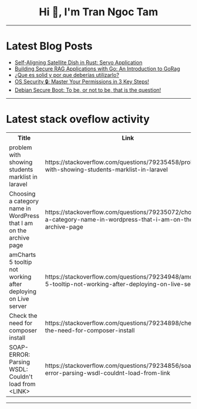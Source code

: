 <h1 align="center">Hi 👋, I'm Tran Ngoc Tam</h1>

---

# Latest Blog Posts 
<!-- BLOG-POST-LIST:START -->
- [Self-Aligning Satellite Dish in Rust: Servo Application](https://dev.to/ian_ndeda/self-aligning-satellite-dish-in-rust-servo-application-3kdl)
- [Building Secure RAG Applications with Go: An Introduction to GoRag](https://dev.to/lukehinds/building-secure-rag-applications-with-go-an-introduction-to-gorag-5509)
- [¿Que es solid y por que deberías utilizarlo?](https://dev.to/beresiartejuan/que-es-solid-y-por-que-deberias-utilizarlo-55id)
- [OS Security 🔒: Master Your Permissions in 3 Key Steps!](https://dev.to/enzo_dechaene/os-security-master-your-permissions-in-3-key-steps-4dno)
- [Debian Secure Boot: To be, or not to be, that is the question!](https://dev.to/dev-charodeyka/debian-secure-boot-to-be-or-not-to-be-that-is-the-question-1o82)
<!-- BLOG-POST-LIST:END -->

---

# Latest stack oveflow activity
<table>
  <tr><th>Title</th><th>Link</th></tr>
  <!-- STACKOVERFLOW:START --><tr><td>problem with showing students marklist in laravel</td><td>https://stackoverflow.com/questions/79235458/problem-with-showing-students-marklist-in-laravel</td></tr><tr><td>Choosing a category name in WordPress that I am on the archive page</td><td>https://stackoverflow.com/questions/79235072/choosing-a-category-name-in-wordpress-that-i-am-on-the-archive-page</td></tr><tr><td>amCharts 5 tooltip not working after deploying on Live server</td><td>https://stackoverflow.com/questions/79234948/amcharts-5-tooltip-not-working-after-deploying-on-live-server</td></tr><tr><td>Check the need for composer install</td><td>https://stackoverflow.com/questions/79234898/check-the-need-for-composer-install</td></tr><tr><td>SOAP-ERROR: Parsing WSDL: Couldn&#39;t load from &lt;LINK&gt;</td><td>https://stackoverflow.com/questions/79234856/soap-error-parsing-wsdl-couldnt-load-from-link</td></tr><!-- STACKOVERFLOW:END -->
</table>

---


